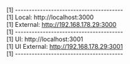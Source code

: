 [1]  ---------------------------------------  
[1]        Local: http://localhost:3000  
[1]     External: http://192.168.178.29:3000  
[1]  ---------------------------------------  
[1]           UI: http://localhost:3001  
[1]  UI External: http://192.168.178.29:3001  
[1]  ---------------------------------------  
